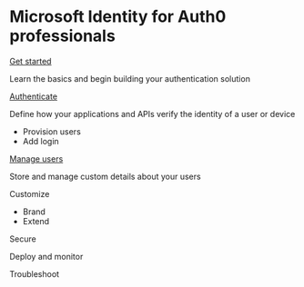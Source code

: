 # Microsoft Identity for Auth0 professionals

[Get started](1-getstarted.md)

Learn the basics and begin building your authentication solution

[Authenticate](2-authenticate.md)

Define how your applications and APIs verify the identity of a user or device
- Provision users
- Add login

[Manage users](3-manageusers.md)

Store and manage custom details about your users

Customize

- Brand
- Extend

Secure

Deploy and monitor

Troubleshoot